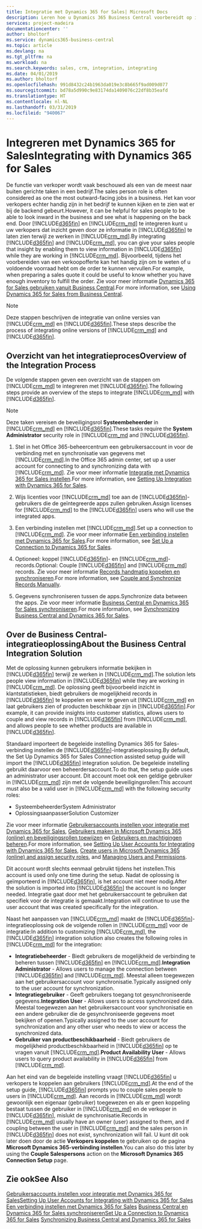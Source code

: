 ```yaml
---
title: Integratie met Dynamics 365 for Sales| Microsoft Docs
description: Leren hoe u Dynamics 365 Business Central voorbereidt op integratie met Dynamics 365 for Sales.
services: project-madeira
documentationcenter: ''
author: bholtorf
ms.service: dynamics365-business-central
ms.topic: article
ms.devlang: na
ms.tgt_pltfrm: na
ms.workload: na
ms.search.keywords: sales, crm, integration, integrating
ms.date: 04/01/2019
ms.author: bholtorf
ms.openlocfilehash: 991d8432c24b1963da019e3c8b665f9ad009d077
ms.sourcegitcommit: bd78a5d990c9e83174da1409076c22df8b35eafd
ms.translationtype: HT
ms.contentlocale: nl-NL
ms.lasthandoff: 03/31/2019
ms.locfileid: "940067"
---
```

# <a name="integrating-with-dynamics-365-for-sales"></a><span data-ttu-id="31e89-103">Integreren met Dynamics 365 for Sales</span><span class="sxs-lookup"><span data-stu-id="31e89-103">Integrating with Dynamics 365 for Sales</span></span>
<span data-ttu-id="31e89-104">De functie van verkoper wordt vaak beschouwd als een van de meest naar buiten gerichte taken in een bedrijf.</span><span class="sxs-lookup"><span data-stu-id="31e89-104">The sales person role is often considered as one the most outward-facing jobs in a business.</span></span> <span data-ttu-id="31e89-105">Het kan voor verkopers echter handig zijn in het bedrijf te kunnen kijken en te zien wat er bij de backend gebeurt.</span><span class="sxs-lookup"><span data-stu-id="31e89-105">However, it can be helpful for sales people to be able to look inward in the business and see what is happening on the back end.</span></span> <span data-ttu-id="31e89-106">Door [!INCLUDE[d365fin](includes/d365fin_md.md)] en [!INCLUDE[crm_md](includes/crm_md.md)] te integreren kunt u uw verkopers dat inzicht geven door ze informatie in [!INCLUDE[d365fin](includes/d365fin_md.md)] te laten zien terwijl ze werken in [!INCLUDE[crm_md](includes/crm_md.md)].</span><span class="sxs-lookup"><span data-stu-id="31e89-106">By integrating [!INCLUDE[d365fin](includes/d365fin_md.md)] and [!INCLUDE[crm_md](includes/crm_md.md)], you can give your sales people that insight by enabling them to view information in [!INCLUDE[d365fin](includes/d365fin_md.md)] while they are working in [!INCLUDE[crm_md](includes/crm_md.md)].</span></span> <span data-ttu-id="31e89-107">Bijvoorbeeld, tijdens het voorbereiden van een verkoopofferte kan het handig zijn om te weten of u voldoende voorraad hebt om de order te kunnen vervullen.</span><span class="sxs-lookup"><span data-stu-id="31e89-107">For example, when preparing a sales quote it could be useful to know whether you have enough inventory to fulfill the order.</span></span> <span data-ttu-id="31e89-108">Zie voor meer informatie [Dynamics 365 for Sales gebruiken vanuit Business Central](marketing-integrate-dynamicscrm.md).</span><span class="sxs-lookup"><span data-stu-id="31e89-108">For more information, see [Using Dynamics 365 for Sales from Business Central](marketing-integrate-dynamicscrm.md).</span></span>

> [!Note]
> <span data-ttu-id="31e89-109">Deze stappen beschrijven de integratie van online versies van [!INCLUDE[crm_md](includes/crm_md.md)] en [!INCLUDE[d365fin](includes/d365fin_md.md)].</span><span class="sxs-lookup"><span data-stu-id="31e89-109">These steps describe the process of integrating online versions of [!INCLUDE[crm_md](includes/crm_md.md)] and [!INCLUDE[d365fin](includes/d365fin_md.md)].</span></span>

<!--## Software Requirements
You must have an Office 365 subscription, and both [!INCLUDE[crm_md](includes/crm_md.md)] and [!INCLUDE[d365fin](includes/d365fin_md.md)] must be part of the same organization.  -->

## <a name="overview-of-the-integration-process"></a><span data-ttu-id="31e89-110">Overzicht van het integratieproces</span><span class="sxs-lookup"><span data-stu-id="31e89-110">Overview of the Integration Process</span></span>
<span data-ttu-id="31e89-111">De volgende stappen geven een overzicht van de stappen om [!INCLUDE[crm_md](includes/crm_md.md)] te integreren met [!INCLUDE[d365fin](includes/d365fin_md.md)].</span><span class="sxs-lookup"><span data-stu-id="31e89-111">The following steps provide an overview of the steps to integrate [!INCLUDE[crm_md](includes/crm_md.md)] with [!INCLUDE[d365fin](includes/d365fin_md.md)].</span></span>

> [!Note]  
> <span data-ttu-id="31e89-112">Deze taken vereisen de beveiligingsrol **Systeembeheerder** in [!INCLUDE[crm_md](includes/crm_md.md)] en [!INCLUDE[d365fin](includes/d365fin_md.md)].</span><span class="sxs-lookup"><span data-stu-id="31e89-112">These tasks require the **System Administrator** security role in [!INCLUDE[crm_md](includes/crm_md.md) and [!INCLUDE[d365fin](includes/d365fin_md.md)].</span></span>  

1. <span data-ttu-id="31e89-113">Stel in het Office 365-beheercentrum een gebruikersaccount in voor de verbinding met en synchronisatie van gegevens met [!INCLUDE[crm_md](includes/crm_md.md)].</span><span class="sxs-lookup"><span data-stu-id="31e89-113">In the Office 365 admin center, set up a user account for connecting to and synchronizing data with [!INCLUDE[crm_md](includes/crm_md.md)].</span></span> <span data-ttu-id="31e89-114">Zie voor meer informatie [Integratie met Dynamics 365 for Sales instellen](admin-setting-up-integration-with-dynamics-sales.md).</span><span class="sxs-lookup"><span data-stu-id="31e89-114">For more information, see [Setting Up Integration with Dynamics 365 for Sales](admin-setting-up-integration-with-dynamics-sales.md).</span></span>

2. <span data-ttu-id="31e89-115">Wijs licenties voor [!INCLUDE[crm_md](includes/crm_md.md)] toe aan de [!INCLUDE[d365fin](includes/d365fin_md.md)]-gebruikers die de geïntegreerde apps zullen gebruiken.</span><span class="sxs-lookup"><span data-stu-id="31e89-115">Assign licenses for [!INCLUDE[crm_md](includes/crm_md.md)] to the [!INCLUDE[d365fin](includes/d365fin_md.md)] users who will use the integrated apps.</span></span>

3. <span data-ttu-id="31e89-116">Een verbinding instellen met [!INCLUDE[crm_md](includes/crm_md.md)].</span><span class="sxs-lookup"><span data-stu-id="31e89-116">Set up a connection to [!INCLUDE[crm_md](includes/crm_md.md)].</span></span> <span data-ttu-id="31e89-117">Zie voor meer informatie [Een verbinding instellen met Dynamics 365 for Sales](admin-how-to-set-up-a-dynamics-crm-connection.md).</span><span class="sxs-lookup"><span data-stu-id="31e89-117">For more information, see [Set Up a Connection to Dynamics 365 for Sales](admin-how-to-set-up-a-dynamics-crm-connection.md).</span></span>  

4. <span data-ttu-id="31e89-118">Optioneel: koppel [!INCLUDE[d365fin](includes/d365fin_md.md)]- en [!INCLUDE[crm_md](includes/crm_md.md)]-records.</span><span class="sxs-lookup"><span data-stu-id="31e89-118">Optional: Couple [!INCLUDE[d365fin](includes/d365fin_md.md)] and [!INCLUDE[crm_md](includes/crm_md.md)] records.</span></span> <span data-ttu-id="31e89-119">Zie voor meer informatie [Records handmatig koppelen en synchroniseren](admin-how-to-couple-and-synchronize-records-manually.md).</span><span class="sxs-lookup"><span data-stu-id="31e89-119">For more information, see [Couple and Synchronize Records Manually](admin-how-to-couple-and-synchronize-records-manually.md).</span></span>

5. <span data-ttu-id="31e89-120">Gegevens synchroniseren tussen de apps.</span><span class="sxs-lookup"><span data-stu-id="31e89-120">Synchronize data between the apps.</span></span> <span data-ttu-id="31e89-121">Zie voor meer informatie [Business Central en Dynamics 365 for Sales synchroniseren](admin-synchronizing-business-central-and-sales.md).</span><span class="sxs-lookup"><span data-stu-id="31e89-121">For more information, see [Synchronizing Business Central and Dynamics 365 for Sales](admin-synchronizing-business-central-and-sales.md).</span></span>  

## <a name="about-the-business-central-integration-solution"></a><span data-ttu-id="31e89-122">Over de Business Central-integratieoplossing</span><span class="sxs-lookup"><span data-stu-id="31e89-122">About the Business Central Integration Solution</span></span>
<span data-ttu-id="31e89-123">Met de oplossing kunnen gebruikers informatie bekijken in [!INCLUDE[d365fin](includes/d365fin_md.md)] terwijl ze werken in [!INCLUDE[crm_md](includes/crm_md.md)].</span><span class="sxs-lookup"><span data-stu-id="31e89-123">The solution lets people view information in [!INCLUDE[d365fin](includes/d365fin_md.md)] while they are working in [!INCLUDE[crm_md](includes/crm_md.md)].</span></span> <span data-ttu-id="31e89-124">De oplossing geeft bijvoorbeeld inzicht in klantstatistieken, biedt gebruikers de mogelijkheid records in [!INCLUDE[d365fin](includes/d365fin_md.md)] te koppelen en weer te geven uit [!INCLUDE[crm_md](includes/crm_md.md)] en laat gebruikers zien of producten beschikbaar zijn in [!INCLUDE[d365fin](includes/d365fin_md.md)].</span><span class="sxs-lookup"><span data-stu-id="31e89-124">For example, it can provide insights into customer statistics, allows users to couple and view records in [!INCLUDE[d365fin](includes/d365fin_md.md)] from [!INCLUDE[crm_md](includes/crm_md.md)], and allows people to see whether products are available in [!INCLUDE[d365fin](includes/d365fin_md.md)].</span></span>

<span data-ttu-id="31e89-125">Standaard importeert de begeleide instelling Dynamics 365 for Sales-verbinding instellen de [!INCLUDE[d365fin](includes/d365fin_md.md)]-integratieoplossing.</span><span class="sxs-lookup"><span data-stu-id="31e89-125">By default, the Set Up Dynamics 365 for Sales Connection assisted setup guide will import the [!INCLUDE[d365fin](includes/d365fin_md.md)] integration solution.</span></span> <span data-ttu-id="31e89-126">De begeleide instelling gebruikt daarvoor een beheerdersaccount.</span><span class="sxs-lookup"><span data-stu-id="31e89-126">To do that, the setup guide uses an administrator user account.</span></span> <span data-ttu-id="31e89-127">Dit account moet ook een geldige gebruiker in [!INCLUDE[crm_md](includes/crm_md.md)] zijn met de volgende beveiligingsrollen:</span><span class="sxs-lookup"><span data-stu-id="31e89-127">This account must also be a valid user in [!INCLUDE[crm_md](includes/crm_md.md)] with the following security roles:</span></span>

* <span data-ttu-id="31e89-128">Systeembeheerder</span><span class="sxs-lookup"><span data-stu-id="31e89-128">System Administrator</span></span>  
* <span data-ttu-id="31e89-129">Oplossingsaanpasser</span><span class="sxs-lookup"><span data-stu-id="31e89-129">Solution Customizer</span></span>  

<span data-ttu-id="31e89-130">Zie voor meer informatie [Gebruikersaccounts instellen voor integratie met Dynamics 365 for Sales](admin-setting-up-integration-with-dynamics-sales.md), [Gebruikers maken in Microsoft Dynamics 365 (online) en beveiligingsrollen toewijzen](/dynamics365/customer-engagement/admin/create-users-assign-online-security-roles.md) en [Gebruikers en machtigingen beheren](ui-how-users-permissions.md).</span><span class="sxs-lookup"><span data-stu-id="31e89-130">For more information, see [Setting Up User Accounts for Integrating with Dynamics 365 for Sales](admin-setting-up-integration-with-dynamics-sales.md), [Create users in Microsoft Dynamics 365 (online) and assign security roles](/dynamics365/customer-engagement/admin/create-users-assign-online-security-roles.md), and [Managing Users and Permissions](ui-how-users-permissions.md).</span></span>  

<span data-ttu-id="31e89-131">Dit account wordt slechts eenmaal gebruikt tijdens het instellen.</span><span class="sxs-lookup"><span data-stu-id="31e89-131">This account is used only one time during the setup.</span></span> <span data-ttu-id="31e89-132">Nadat de oplossing is geïmporteerd in [!INCLUDE[d365fin](includes/d365fin_md.md)], is het account niet meer nodig.</span><span class="sxs-lookup"><span data-stu-id="31e89-132">After the solution is imported into [!INCLUDE[d365fin](includes/d365fin_md.md)] the account is no longer needed.</span></span> <span data-ttu-id="31e89-133">Integratie gaat door met het gebruikersaccount te gebruiken dat specifiek voor de integratie is gemaakt.</span><span class="sxs-lookup"><span data-stu-id="31e89-133">Integration will continue to use the user account that was created specifically for the integration.</span></span>

<span data-ttu-id="31e89-134">Naast het aanpassen van [!INCLUDE[crm_md](includes/crm_md.md)] maakt de [!INCLUDE[d365fin](includes/d365fin_md.md)]-integratieoplossing ook de volgende rollen in [!INCLUDE[crm_md](includes/crm_md.md)] voor de integratie:</span><span class="sxs-lookup"><span data-stu-id="31e89-134">In addition to customizing [!INCLUDE[crm_md](includes/crm_md.md)], the [!INCLUDE[d365fin](includes/d365fin_md.md)] integration solution also creates the following roles in [!INCLUDE[crm_md](includes/crm_md.md)] for the integration:</span></span>

* <span data-ttu-id="31e89-135">**Integratiebeheerder** - Biedt gebruikers de mogelijkheid de verbinding te beheren tussen [!INCLUDE[d365fin](includes/d365fin_md.md)] en [!INCLUDE[crm_md](includes/crm_md.md)].</span><span class="sxs-lookup"><span data-stu-id="31e89-135">**Integration Administrator** - Allows users to manage the connection between [!INCLUDE[d365fin](includes/d365fin_md.md)] and [!INCLUDE[crm_md](includes/crm_md.md)].</span></span> <span data-ttu-id="31e89-136">Meestal alleen toegewezen aan het gebruikersaccount voor synchronisatie.</span><span class="sxs-lookup"><span data-stu-id="31e89-136">Typically assigned only to the user account for synchronization.</span></span>  
* <span data-ttu-id="31e89-137">**Integratiegebruiker** - Geeft gebruikers toegang tot gesynchroniseerde gegevens.</span><span class="sxs-lookup"><span data-stu-id="31e89-137">**Integration User** - Allows users to access synchronized data.</span></span> <span data-ttu-id="31e89-138">Meestal toegewezen aan het gebruikersaccount voor synchronisatie en een andere gebruiker die de gesynchroniseerde gegevens moet bekijken of openen.</span><span class="sxs-lookup"><span data-stu-id="31e89-138">Typically assigned to the user account for synchronization and any other user who needs to view or access the synchronized data.</span></span>
* <span data-ttu-id="31e89-139">**Gebruiker van productbeschikbaarheid** - Biedt gebruikers de mogelijkheid productbeschikbaarheid in [!INCLUDE[d365fin](includes/d365fin_md.md)] op te vragen vanuit [!INCLUDE[crm_md](includes/crm_md.md)].</span><span class="sxs-lookup"><span data-stu-id="31e89-139">**Product Availability User** - Allows users to query product availability in [!INCLUDE[d365fin](includes/d365fin_md.md)] from [!INCLUDE[crm_md](includes/crm_md.md)].</span></span>

<span data-ttu-id="31e89-140">Aan het eind van de begeleide instelling vraagt [!INCLUDE[d365fin](includes/d365fin_md.md)] u verkopers te koppelen aan gebruikers [!INCLUDE[crm_md](includes/crm_md.md)].</span><span class="sxs-lookup"><span data-stu-id="31e89-140">At the end of the setup guide, [!INCLUDE[d365fin](includes/d365fin_md.md)] prompts you to couple sales people to users in [!INCLUDE[crm_md](includes/crm_md.md)].</span></span> <span data-ttu-id="31e89-141">Aan records in [!INCLUDE[crm_md](includes/crm_md.md)] wordt gewoonlijk een eigenaar (gebruiker) toegewezen en als er geen koppeling bestaat tussen de gebruiker in [!INCLUDE[crm_md](includes/crm_md.md)] en de verkoper in [!INCLUDE[d365fin](includes/d365fin_md.md)], mislukt de synchronisatie.</span><span class="sxs-lookup"><span data-stu-id="31e89-141">Records in [!INCLUDE[crm_md](includes/crm_md.md)] usually have an owner (user) assigned to them, and if coupling between the user in [!INCLUDE[crm_md](includes/crm_md.md)] and the sales person in [!INCLUDE[d365fin](includes/d365fin_md.md)] does not exist, synchronization will fail.</span></span> <span data-ttu-id="31e89-142">U kunt dit ook later doen door de actie **Verkopers koppelen** te gebruiken op de pagina **Microsoft Dynamics 365-verbinding instellen**.</span><span class="sxs-lookup"><span data-stu-id="31e89-142">You can also do this later by using the **Couple Salespersons** action on the **Microsoft Dynamics 365 Connection Setup** page.</span></span>

## <a name="see-also"></a><span data-ttu-id="31e89-143">Zie ook</span><span class="sxs-lookup"><span data-stu-id="31e89-143">See Also</span></span>  
[<span data-ttu-id="31e89-144">Gebruikersaccounts instellen voor integratie met Dynamics 365 for Sales</span><span class="sxs-lookup"><span data-stu-id="31e89-144">Setting Up User Accounts for Integrating with Dynamics 365 for Sales</span></span>](admin-setting-up-integration-with-dynamics-sales.md)  
<span data-ttu-id="31e89-145">[Een verbinding instellen met Dynamics 365 for Sales](admin-how-to-set-up-a-dynamics-crm-connection.md)
[Business Central en Dynamics 365 for Sales synchroniseren](admin-synchronizing-business-central-and-sales.md)</span><span class="sxs-lookup"><span data-stu-id="31e89-145">[Set Up a Connection to Dynamics 365 for Sales](admin-how-to-set-up-a-dynamics-crm-connection.md)
[Synchronizing Business Central and Dynamics 365 for Sales](admin-synchronizing-business-central-and-sales.md)</span></span>
